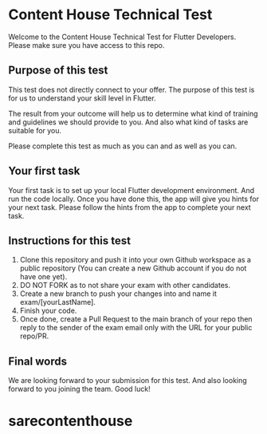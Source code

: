 # Content House Technical Test

Welcome to the Content House Technical Test for Flutter Developers. Please make sure you have access to this repo.

## Purpose of this test

This test does not directly connect to your offer. The purpose of this test is for us to understand your skill level in Flutter.

The result from your outcome will help us to determine what kind of training and guidelines we should provide to you. And also what kind of tasks are suitable for you.

Please complete this test as much as you can and as well as you can.

## Your first task

Your first task is to set up your local Flutter development environment. And run the code locally. Once you have done this, the app will give you hints for your next task. Please follow the hints from the app to complete your next task.

## Instructions for this test

1. Clone this repository and push it into your own Github workspace as a public repository (You can create a new Github account if you do not have one yet).
2. DO NOT FORK as to not share your exam with other candidates.
3. Create a new branch to push your changes into and name it exam/[yourLastName].
4. Finish your code.
5. Once done, create a Pull Request to the main branch of your repo then reply to the sender of the exam email only with the URL for your public repo/PR.

## Final words

We are looking forward to your submission for this test. And also looking forward to you joining the team. Good luck!

# sarecontenthouse
